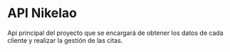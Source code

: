 # API Nikelao

Api principal del proyecto que se encargará de obtener los datos de cada cliente y realizar la gestión de las citas.
